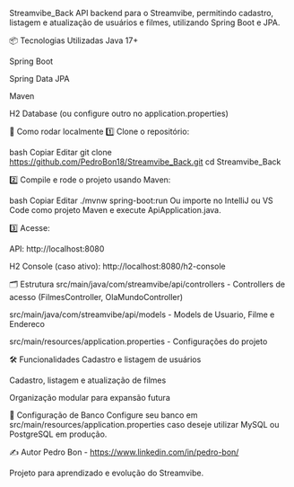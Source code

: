 Streamvibe_Back
API backend para o Streamvibe, permitindo cadastro, listagem e atualização de usuários e filmes, utilizando Spring Boot e JPA.

📦 Tecnologias Utilizadas
Java 17+

Spring Boot

Spring Data JPA

Maven

H2 Database (ou configure outro no application.properties)

🚀 Como rodar localmente
1️⃣ Clone o repositório:

bash
Copiar
Editar
git clone https://github.com/PedroBon18/Streamvibe_Back.git
cd Streamvibe_Back

2️⃣ Compile e rode o projeto usando Maven:

bash
Copiar
Editar
./mvnw spring-boot:run
Ou importe no IntelliJ ou VS Code como projeto Maven e execute ApiApplication.java.

3️⃣ Acesse:

API: http://localhost:8080

H2 Console (caso ativo): http://localhost:8080/h2-console

🗂️ Estrutura
src/main/java/com/streamvibe/api/controllers - Controllers de acesso (FilmesController, OlaMundoController)

src/main/java/com/streamvibe/api/models - Models de Usuario, Filme e Endereco

src/main/resources/application.properties - Configurações do projeto

🛠️ Funcionalidades
Cadastro e listagem de usuários

Cadastro, listagem e atualização de filmes

Organização modular para expansão futura

📄 Configuração de Banco
Configure seu banco em src/main/resources/application.properties caso deseje utilizar MySQL ou PostgreSQL em produção.

✍️ Autor
Pedro Bon - https://www.linkedin.com/in/pedro-bon/

Projeto para aprendizado e evolução do Streamvibe.
